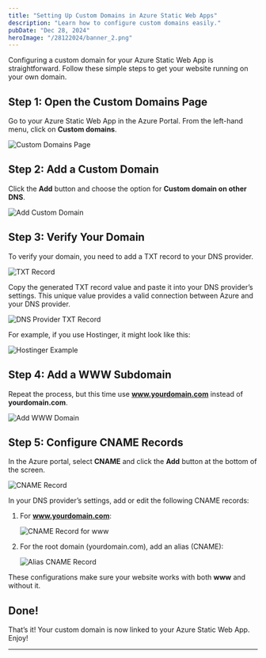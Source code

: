 ```yaml
---
title: "Setting Up Custom Domains in Azure Static Web Apps"
description: "Learn how to configure custom domains easily."
pubDate: "Dec 28, 2024"
heroImage: "/28122024/banner_2.png"
---
```


Configuring a custom domain for your Azure Static Web App is straightforward. Follow these simple steps to get your website running on your own domain.

## Step 1: Open the Custom Domains Page
Go to your Azure Static Web App in the Azure Portal. From the left-hand menu, click on **Custom domains**.

![Custom Domains Page](img.png)

## Step 2: Add a Custom Domain
Click the **Add** button and choose the option for **Custom domain on other DNS**.

![Add Custom Domain](img_1.png)

## Step 3: Verify Your Domain
To verify your domain, you need to add a TXT record to your DNS provider.

![TXT Record](img_2.png)

Copy the generated TXT record value and paste it into your DNS provider’s settings. This unique value provides a valid connection between Azure and your DNS provider.

![DNS Provider TXT Record](img_3.png)

For example, if you use Hostinger, it might look like this:

![Hostinger Example](img_4.png)

## Step 4: Add a WWW Subdomain
Repeat the process, but this time use **www.yourdomain.com** instead of **yourdomain.com**.

![Add WWW Domain](img_5.png)

## Step 5: Configure CNAME Records
In the Azure portal, select **CNAME** and click the **Add** button at the bottom of the screen.

![CNAME Record](img_6.png)

In your DNS provider’s settings, add or edit the following CNAME records:

1. For **www.yourdomain.com**:

   ![CNAME Record for www](img_7.png)

2. For the root domain (yourdomain.com), add an alias (CNAME):

   ![Alias CNAME Record](img_8.png)

These configurations make sure your website works with both **www** and without it.

## Done!
That’s it! Your custom domain is now linked to your Azure Static Web App. Enjoy!

---

